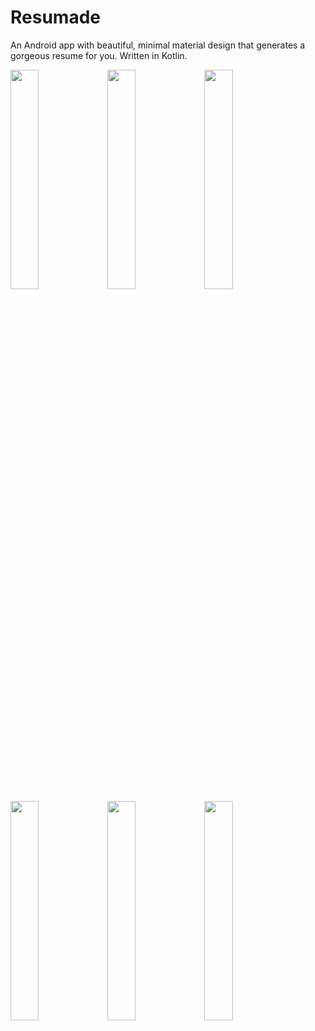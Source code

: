 # Resumade
An Android app with beautiful, minimal material design that generates a gorgeous resume for you. Written in Kotlin.

<img src="https://user-images.githubusercontent.com/24315306/41407729-f56b552a-6fed-11e8-86f1-24f3c5f5e25a.png" width="30%"></img> <img src="https://user-images.githubusercontent.com/24315306/41407732-f62acbd0-6fed-11e8-9f64-c4d503e3c3ee.png" width="30%"></img> <img src="https://user-images.githubusercontent.com/24315306/41407728-f4fb3b28-6fed-11e8-98ea-deeb88c38518.png" width="30%"></img> <img src="https://user-images.githubusercontent.com/24315306/41407731-f5d13642-6fed-11e8-9737-1a2c510d5234.png" width="30%"></img> <img src="https://user-images.githubusercontent.com/24315306/41407727-f4b81690-6fed-11e8-941e-778c6ea5d714.png" width="30%"></img> <img src="https://user-images.githubusercontent.com/24315306/41407726-f4565ce8-6fed-11e8-86bc-79d5e81d94e3.png" width="30%"></img> 
